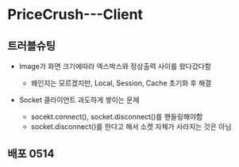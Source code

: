 # PriceCrush---Client

## 트러블슈팅

- Image가 화면 크기에따라 엑스박스와 정상출력 사이를 왔다갔다함

  - 왜인지는 모르겠지만, Local, Session, Cache 초기화 후 해결

- Socket 클라이언트 과도하게 쌓이는 문제
  - socekt.connect(), socket.disconnect()를 핸들링해야함
  - socket.disconnect()를 한다고 해서 소켓 자체가 사라지는 것은 아님

## 배포 0514
